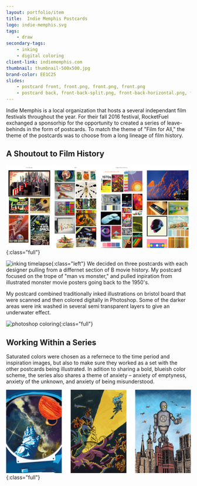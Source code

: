 ```yaml
---
layout: portfolio/item
title:  Indie Memphis Postcards
logo: indie-memphis.svg
tags:
    - draw
secondary-tags:
    - inking
    - digital coloring
client-link: indiememphis.com
thumbnail: thumbnail-500x500.jpg
brand-color: EE1C25
slides:
    - postcard front, front.png, front.png, front.png
    - postcard back, front-back-split.png, front-back-horizontal.png, front-back-vertical.png
---
```


Indie Memphis is a local organization that hosts a several independant film festivals throughout the year. For their fall 2016 festival, RocketFuel exchanged a sponsorhip for the opportunity to created a series of leave-behinds in the form of postcards. To match the theme of "Film for All," the theme of the postcards was to choose from a long lineage of film history.

## A Shoutout to Film History

![inspirtation boards](/assets/images/portfolio/indie-memphis-postcards/mood-board.jpg){:class="full"}

![inking timelapse](/assets/images/portfolio/indie-memphis-postcards/inking.gif){:class="left"}
We decided on three postcards with each designer pulling from a differnet section of B movie history. My postcard focused on the trope of "man vs monster," and pulled inpiration from illustrated monster movie posters going back to the 1950's.

My postcard combined traditionally inked illustrations on bristol board that were scanned and then colored digitally in Photoshop. Some of the darker areas were ink washed in several semi transparent layers to give an underwater effect.

![photoshop coloring](/assets/images/portfolio/indie-memphis-postcards/coloring.gif){:class="full"}

## Working Within a Series

Saturated colors were chosen as a refernece to the time period and inspiration images, but also to make sure they worked as a set with the other postcards being illustrated. In adition to sharing a bold, blueish color scheme, the series also shares a theme of anxiety – anxiety of emptyness, anxiety of the unknown, and anxiety of being misunderstood.

![postcard series](/assets/images/portfolio/indie-memphis-postcards/postcard-series.png){:class="full"}

